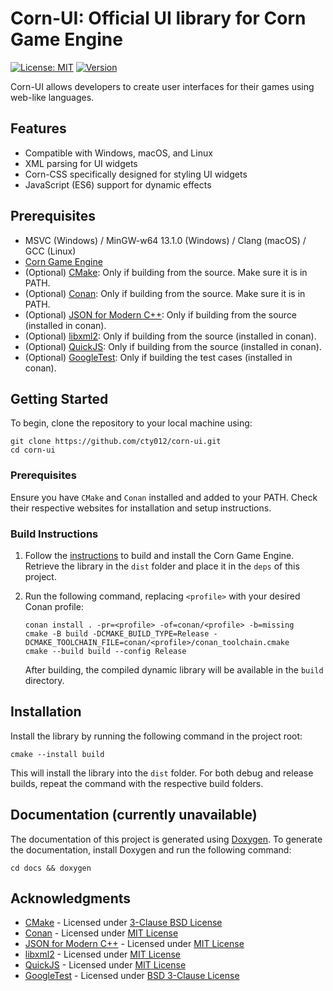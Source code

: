 # Corn-UI: Official UI library for Corn Game Engine
[![License: MIT](https://img.shields.io/badge/license-MIT-yellow.svg)](https://github.com/cty012/corn/blob/main/LICENSE)
[![Version](https://img.shields.io/badge/version-1.0.0-red.svg)](https://github.com/cty012/corn)

Corn-UI allows developers to create user interfaces for their games using web-like languages.

## Features
- Compatible with Windows, macOS, and Linux
- XML parsing for UI widgets
- Corn-CSS specifically designed for styling UI widgets
- JavaScript (ES6) support for dynamic effects

## Prerequisites
- MSVC (Windows) / MinGW-w64 13.1.0 (Windows) / Clang (macOS) / GCC (Linux)
- [Corn Game Engine](https://github.com/cty012/corn)
- (Optional) [CMake](https://cmake.org/): Only if building from the source. Make sure it is in PATH.
- (Optional) [Conan](https://conan.io/): Only if building from the source. Make sure it is in PATH.
- (Optional) [JSON for Modern C++](https://json.nlohmann.me/): Only if building from the source (installed in conan).
- (Optional) [libxml2](https://gitlab.gnome.org/GNOME/libxml2): Only if building from the source (installed in conan).
- (Optional) [QuickJS](https://bellard.org/quickjs/): Only if building from the source (installed in conan).
- (Optional) [GoogleTest](https://github.com/google/googletest): Only if building the test cases (installed in conan).

## Getting Started

To begin, clone the repository to your local machine using:
```shell
git clone https://github.com/cty012/corn-ui.git
cd corn-ui
```

### Prerequisites
Ensure you have `CMake` and `Conan` installed and added to your PATH.
Check their respective websites for installation and setup instructions.

### Build Instructions

1. Follow the [instructions](https://github.com/cty012/corn) to build and install the Corn Game Engine. Retrieve the
   library in the `dist` folder and place it in the `deps` of this project.

2. Run the following command, replacing `<profile>` with your desired Conan profile:

   ```shell
   conan install . -pr=<profile> -of=conan/<profile> -b=missing
   cmake -B build -DCMAKE_BUILD_TYPE=Release -DCMAKE_TOOLCHAIN_FILE=conan/<profile>/conan_toolchain.cmake
   cmake --build build --config Release
   ```

   After building, the compiled dynamic library will be available in the `build` directory.

## Installation
Install the library by running the following command in the project root:
```shell
cmake --install build
```
This will install the library into the `dist` folder.
For both debug and release builds, repeat the command with the respective build folders.

## Documentation (currently unavailable)
The documentation of this project is generated using [Doxygen](https://www.doxygen.nl/).
To generate the documentation, install Doxygen and run the following command:
```shell
cd docs && doxygen
```

## Acknowledgments
- [CMake](https://cmake.org/) - Licensed under [3-Clause BSD License](https://cmake.org/licensing/)
- [Conan](https://conan.io/) - Licensed under [MIT License](https://github.com/conan-io/conan/blob/develop2/LICENSE.md)
- [JSON for Modern C++](https://json.nlohmann.me/) - Licensed under [MIT License](https://json.nlohmann.me/home/license/)
- [libxml2](https://gitlab.gnome.org/GNOME/libxml2) - Licensed under [MIT License](https://gitlab.gnome.org/GNOME/libxml2/-/blob/master/Copyright)
- [QuickJS](https://bellard.org/quickjs/) - Licensed under [MIT License](https://github.com/bellard/quickjs/blob/master/LICENSE)
- [GoogleTest](https://google.github.io/googletest) - Licensed under [BSD 3-Clause License](https://github.com/google/googletest/blob/main/LICENSE)
